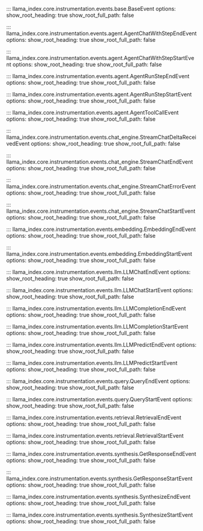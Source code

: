::: llama_index.core.instrumentation.events.base.BaseEvent
options:
show_root_heading: true
show_root_full_path: false

::: llama_index.core.instrumentation.events.agent.AgentChatWithStepEndEvent
options:
show_root_heading: true
show_root_full_path: false

::: llama_index.core.instrumentation.events.agent.AgentChatWithStepStartEvent
options:
show_root_heading: true
show_root_full_path: false

::: llama_index.core.instrumentation.events.agent.AgentRunStepEndEvent
options:
show_root_heading: true
show_root_full_path: false

::: llama_index.core.instrumentation.events.agent.AgentRunStepStartEvent
options:
show_root_heading: true
show_root_full_path: false

::: llama_index.core.instrumentation.events.agent.AgentToolCallEvent
options:
show_root_heading: true
show_root_full_path: false

::: llama_index.core.instrumentation.events.chat_engine.StreamChatDeltaReceivedEvent
options:
show_root_heading: true
show_root_full_path: false

::: llama_index.core.instrumentation.events.chat_engine.StreamChatEndEvent
options:
show_root_heading: true
show_root_full_path: false

::: llama_index.core.instrumentation.events.chat_engine.StreamChatErrorEvent
options:
show_root_heading: true
show_root_full_path: false

::: llama_index.core.instrumentation.events.chat_engine.StreamChatStartEvent
options:
show_root_heading: true
show_root_full_path: false

::: llama_index.core.instrumentation.events.embedding.EmbeddingEndEvent
options:
show_root_heading: true
show_root_full_path: false

::: llama_index.core.instrumentation.events.embedding.EmbeddingStartEvent
options:
show_root_heading: true
show_root_full_path: false

::: llama_index.core.instrumentation.events.llm.LLMChatEndEvent
options:
show_root_heading: true
show_root_full_path: false

::: llama_index.core.instrumentation.events.llm.LLMChatStartEvent
options:
show_root_heading: true
show_root_full_path: false

::: llama_index.core.instrumentation.events.llm.LLMCompletionEndEvent
options:
show_root_heading: true
show_root_full_path: false

::: llama_index.core.instrumentation.events.llm.LLMCompletionStartEvent
options:
show_root_heading: true
show_root_full_path: false

::: llama_index.core.instrumentation.events.llm.LLMPredictEndEvent
options:
show_root_heading: true
show_root_full_path: false

::: llama_index.core.instrumentation.events.llm.LLMPredictStartEvent
options:
show_root_heading: true
show_root_full_path: false

::: llama_index.core.instrumentation.events.query.QueryEndEvent
options:
show_root_heading: true
show_root_full_path: false

::: llama_index.core.instrumentation.events.query.QueryStartEvent
options:
show_root_heading: true
show_root_full_path: false

::: llama_index.core.instrumentation.events.retrieval.RetrievalEndEvent
options:
show_root_heading: true
show_root_full_path: false

::: llama_index.core.instrumentation.events.retrieval.RetrievalStartEvent
options:
show_root_heading: true
show_root_full_path: false

::: llama_index.core.instrumentation.events.synthesis.GetResponseEndEvent
options:
show_root_heading: true
show_root_full_path: false

::: llama_index.core.instrumentation.events.synthesis.GetResponseStartEvent
options:
show_root_heading: true
show_root_full_path: false

::: llama_index.core.instrumentation.events.synthesis.SynthesizeEndEvent
options:
show_root_heading: true
show_root_full_path: false

::: llama_index.core.instrumentation.events.synthesis.SynthesizeStartEvent
options:
show_root_heading: true
show_root_full_path: false
